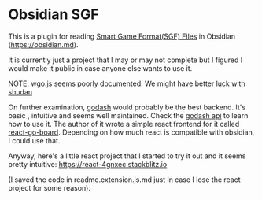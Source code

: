 # Obsidian SGF

This is a plugin for reading [Smart Game Format\(SGF\) Files](https://en.wikipedia.org/wiki/Smart_Game_Format) in Obsidian (https://obsidian.md).

It is currently just a project that I may or may not complete but I figured I would make it public in case anyone else wants to use it.


NOTE: wgo.js seems poorly documented. We might have better luck with [shudan](https://github.com/SabakiHQ/Shudan)


On further examination, [godash](https://github.com/duckpunch/godash/) would probably be the best backend. It's basic , intuitive and seems well maintained. Check the [godash api](https://duckpunch.github.io/godash/api/) to learn how to use it. The author of it wrote a simple react frontend for it called [react-go-board](https://github.com/duckpunch/react-go-board). Depending on how much react is compatible with obsidian, I could use that.

Anyway, here's a little react project that I started to try it out and it seems pretty intuitive:
https://react-4gnxec.stackblitz.io

(I saved the code in readme.extension.js.md just in case I lose the react project for some reason).
